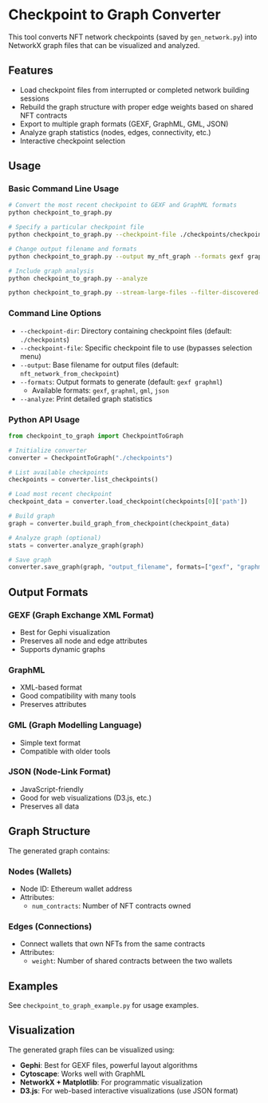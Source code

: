 # Checkpoint to Graph Converter

This tool converts NFT network checkpoints (saved by `gen_network.py`) into NetworkX graph files that can be visualized and analyzed.

## Features

- Load checkpoint files from interrupted or completed network building sessions
- Rebuild the graph structure with proper edge weights based on shared NFT contracts
- Export to multiple graph formats (GEXF, GraphML, GML, JSON)
- Analyze graph statistics (nodes, edges, connectivity, etc.)
- Interactive checkpoint selection

## Usage

### Basic Command Line Usage

```bash
# Convert the most recent checkpoint to GEXF and GraphML formats
python checkpoint_to_graph.py

# Specify a particular checkpoint file
python checkpoint_to_graph.py --checkpoint-file ./checkpoints/checkpoint_1234567890.json

# Change output filename and formats
python checkpoint_to_graph.py --output my_nft_graph --formats gexf graphml json

# Include graph analysis
python checkpoint_to_graph.py --analyze

python checkpoint_to_graph.py --stream-large-files --filter-discovered-only --output "5000"
```

### Command Line Options

- `--checkpoint-dir`: Directory containing checkpoint files (default: `./checkpoints`)
- `--checkpoint-file`: Specific checkpoint file to use (bypasses selection menu)
- `--output`: Base filename for output files (default: `nft_network_from_checkpoint`)
- `--formats`: Output formats to generate (default: `gexf graphml`)
  - Available formats: `gexf`, `graphml`, `gml`, `json`
- `--analyze`: Print detailed graph statistics

### Python API Usage

```python
from checkpoint_to_graph import CheckpointToGraph

# Initialize converter
converter = CheckpointToGraph("./checkpoints")

# List available checkpoints
checkpoints = converter.list_checkpoints()

# Load most recent checkpoint
checkpoint_data = converter.load_checkpoint(checkpoints[0]['path'])

# Build graph
graph = converter.build_graph_from_checkpoint(checkpoint_data)

# Analyze graph (optional)
stats = converter.analyze_graph(graph)

# Save graph
converter.save_graph(graph, "output_filename", formats=["gexf", "graphml"])
```

## Output Formats

### GEXF (Graph Exchange XML Format)
- Best for Gephi visualization
- Preserves all node and edge attributes
- Supports dynamic graphs

### GraphML
- XML-based format
- Good compatibility with many tools
- Preserves attributes

### GML (Graph Modelling Language)
- Simple text format
- Compatible with older tools

### JSON (Node-Link Format)
- JavaScript-friendly
- Good for web visualizations (D3.js, etc.)
- Preserves all data

## Graph Structure

The generated graph contains:

### Nodes (Wallets)
- Node ID: Ethereum wallet address
- Attributes:
  - `num_contracts`: Number of NFT contracts owned

### Edges (Connections)
- Connect wallets that own NFTs from the same contracts
- Attributes:
  - `weight`: Number of shared contracts between the two wallets

## Examples

See `checkpoint_to_graph_example.py` for usage examples.

## Visualization

The generated graph files can be visualized using:
- **Gephi**: Best for GEXF files, powerful layout algorithms
- **Cytoscape**: Works well with GraphML
- **NetworkX + Matplotlib**: For programmatic visualization
- **D3.js**: For web-based interactive visualizations (use JSON format) 